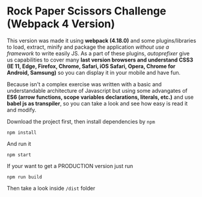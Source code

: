 # Rock Paper Scissors Challenge (Webpack 4 Version)

This version was made it using **webpack (4.18.0)** and some plugins/libraries to load, extract, minify and package the application *without use a framework* to write easily JS. As a part of these plugins, *autoprefixer* give us capabilities to cover many **last version browsers and understand CSS3 (IE 11, Edge, Firefox, Chrome, Safari, iOS Safari, Opera, Chrome for Android, Samsung)** so you can display it in your mobile and have fun.

Because isn't a complex exercise was written with a basic and understandable architecture of Javascript but using some advangates of **ES6 (arrow functions, scope variables declarations, literals, etc.)** and use **babel js as transpiler**, so you can take a look and see how easy is read it and modify.

Download the project first, then install dependencies by `npm`

```
npm install
```

And run it

```
npm start
```

If your want to get a PRODUCTION version just run

```
npm run build
```

Then take a look inside `/dist` folder
